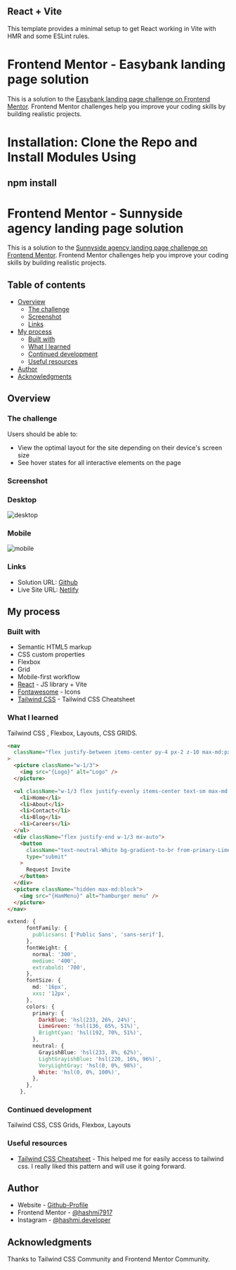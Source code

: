 ## React + Vite

This template provides a minimal setup to get React working in Vite with HMR and some ESLint rules.

# Frontend Mentor - Easybank landing page solution

This is a solution to the [Easybank landing page challenge on Frontend Mentor](https://www.frontendmentor.io/challenges/easybank-landing-page-WaUhkoDN). Frontend Mentor challenges help you improve your coding skills by building realistic projects.

# Installation: Clone the Repo and Install Modules Using

## npm install

# Frontend Mentor - Sunnyside agency landing page solution

This is a solution to the [Sunnyside agency landing page challenge on Frontend Mentor](https://www.frontendmentor.io/challenges/sunnyside-agency-landing-page-7yVs3B6ef). Frontend Mentor challenges help you improve your coding skills by building realistic projects.

## Table of contents

- [Overview](#overview)
  - [The challenge](#the-challenge)
  - [Screenshot](#screenshot)
  - [Links](#links)
- [My process](#my-process)
  - [Built with](#built-with)
  - [What I learned](#what-i-learned)
  - [Continued development](#continued-development)
  - [Useful resources](#useful-resources)
- [Author](#author)
- [Acknowledgments](#acknowledgments)

## Overview

### The challenge

Users should be able to:

- View the optimal layout for the site depending on their device's screen size
- See hover states for all interactive elements on the page

### Screenshot

### Desktop

![desktop](https://github.com/hashmi7917/easybank-landing-page-tailwindcss/assets/38833326/6ca66a8a-547b-4947-908f-7b712e0e3519)

### Mobile

![mobile](https://github.com/hashmi7917/easybank-landing-page-tailwindcss/assets/38833326/82a721d5-05a2-4779-8cb1-91fc98806e3c)

### Links

- Solution URL: [Github](https://github.com/hashmi7917/easybank-landing-page-tailwindcss)
- Live Site URL: [Netlify](https://easybank-landing-page-tailwindcss.netlify.app/)

## My process

### Built with

- Semantic HTML5 markup
- CSS custom properties
- Flexbox
- Grid
- Mobile-first workflow
- [React](https://reactjs.org/) - JS library + Vite
- [Fontawesome](https://fontawesome.com/icons) - Icons
- [Tailwind CSS](https://tailwindcomponents.com/cheatsheet/) - Tailwind CSS Cheatsheet

### What I learned

Tailwind CSS , Flexbox, Layouts, CSS GRIDS.

```html
<nav
  className="flex justify-between items-center py-4 px-2 z-10 max-md:px-8 max-md:py-6 transition-all ease-linear"
>
  <picture className="w-1/3">
    <img src="{Logo}" alt="Logo" />
  </picture>

  <ul className="w-1/3 flex justify-evenly items-center text-sm max-md:hidden">
    <li>Home</li>
    <li>About</li>
    <li>Contact</li>
    <li>Blog</li>
    <li>Careers</li>
  </ul>
  <div className="flex justify-end w-1/3 mx-auto">
    <button
      className="text-neutral-White bg-gradient-to-br from-primary-LimeGreen to-primary-BrightCyan hover:bg-gradient-to-bl focus:ring-4 focus:outline-none focus:ring-green-200 dark:focus:ring-green-800 font-medium rounded-full text-sm px-10 py-3.5 text-center max-md:hidden"
      type="submit"
    >
      Request Invite
    </button>
  </div>
  <picture className="hidden max-md:block">
    <img src="{HamMenu}" alt="hamburger menu" />
  </picture>
</nav>
```

```css
extend: {
      fontFamily: {
        publicsans: ['Public Sans', 'sans-serif'],
      },
      fontWeight: {
        normal: '300',
        medium: '400',
        extrabold: '700',
      },
      fontSize: {
        md: '16px',
        xxs: '12px',
      },
      colors: {
        primary: {
          DarkBlue: 'hsl(233, 26%, 24%)',
          LimeGreen: 'hsl(136, 65%, 51%)',
          BrightCyan: 'hsl(192, 70%, 51%)',
        },
        neutral: {
          GrayishBlue: 'hsl(233, 8%, 62%)',
          LightGrayishBlue: 'hsl(220, 16%, 96%)',
          VeryLightGray: 'hsl(0, 0%, 98%)',
          White: 'hsl(0, 0%, 100%)',
        },
      },
    },
```

### Continued development

Tailwind CSS, CSS Grids, Flexbox, Layouts

### Useful resources

- [Tailwind CSS Cheatsheet](https://tailwindcomponents.com/cheatsheet/) - This helped me for easily access to tailwind css. I really liked this pattern and will use it going forward.

## Author

- Website - [Github-Profile](https://github.com/hashmi7917)
- Frontend Mentor - [@hashmi7917](https://www.frontendmentor.io/profile/hashmi7917)
- Instagram - [@hashmi.developer](https://www.instagram.com/hashmi.developer/)

## Acknowledgments

Thanks to Tailwind CSS Community and Frontend Mentor Community.
